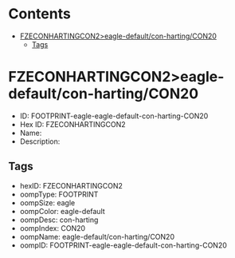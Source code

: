 



Contents
========

* [FZECONHARTINGCON2>eagle-default/con-harting/CON20](#fzeconhartingcon2eagle-defaultcon-hartingcon20)
	* [Tags](#tags)

# FZECONHARTINGCON2>eagle-default/con-harting/CON20

- ID: FOOTPRINT-eagle-eagle-default-con-harting-CON20
- Hex ID: FZECONHARTINGCON2
- Name: 
- Description: 

## Tags

- hexID: FZECONHARTINGCON2
- oompType: FOOTPRINT
- oompSize: eagle
- oompColor: eagle-default
- oompDesc: con-harting
- oompIndex: CON20
- oompName: eagle-default/con-harting/CON20
- oompID: FOOTPRINT-eagle-eagle-default-con-harting-CON20
